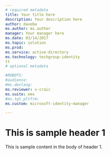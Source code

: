 ```yaml
---
# required metadata
title: Your title here
description: Your description here
author: daveba
ms.author: ms.author
manager: Your manager here
ms.date: 03/14/2017
ms.topic: solution
ms.prod:
ms.service: active-directory
ms.technology: techgroup-identity
tt
# optional metadata

#ROBOTS:
#audience:
#ms.devlang:
ms.reviewer: v-craic
ms.suite: ems
#ms.tgt_pltfrm:
ms.custom: microsoft-identity-manager

---
```

# This is sample header 1
 This is sample content in the body of header 1.
